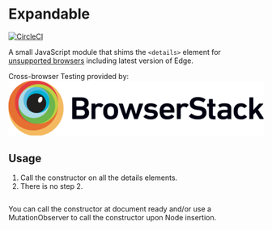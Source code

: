 # Expandable

[![CircleCI](https://circleci.com/gh/justingeeslin/expandable.svg?style=svg)](https://circleci.com/gh/justingeeslin/expandable)

A small JavaScript module that shims the `<details>` element for [unsupported browsers](https://caniuse.com/#search=details) including latest version of Edge.

Cross-browser Testing provided by:
<br>
<a href="https://browserstack.com">
![BrowserStack Logo](https://github.com/justingeeslin/expandable/blob/develop/docs/Browserstack-logo@2x.png?raw=true)
</a>

## Usage
1. Call the constructor on all the details elements.
2. There is no step 2.

```js

```

You can call the constructor at document ready and/or use a MutationObserver to call the constructor upon Node insertion.

